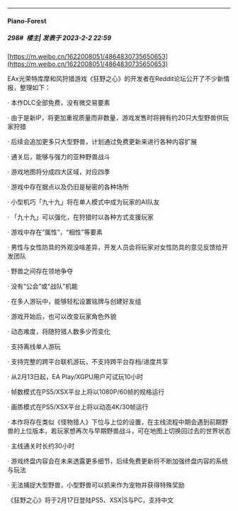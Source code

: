 
*****

####  Piano-Forest  
##### 298#         楼主| 发表于 2023-2-2 22:59

[https://m.weibo.cn/1622008051/4864830735650653](https://m.weibo.cn/1622008051/4864830735650653)

EAx光荣特库摩和风狩猎游戏《狂野之心》的开发者在Reddit论坛公开了不少新情报，整理如下：

· 本作DLC全部免费，没有微交易要素

· 由于是新IP，将更加重视质量而非数量，游戏发售时将拥有约20只大型野兽供玩家狩猎

· 后续会追加更多只大型野兽，计划通过免费更新来进行各种内容扩展

· 通关后，能够与强力的亚种野兽战斗

· 游戏地图将分成四大区域，对应四季

· 游戏中存在据点以及仍旧是秘密的各种场所

· 小型机巧「九十九」将在单人模式中成为玩家的AI队友

· 「九十九」可以强化，在狩猎时以各种方式支援玩家

· 游戏中存在“属性”，“相性”等要素

· 男性与女性防具的外观没啥差异，开发人员会将玩家对女性防具的意见反馈给开发团队

· 野兽之间存在领地争夺

· 没有“公会”或“战队”机能

· 在多人游玩中，能够轻松设置铭牌与创建好友组

· 游戏开始后，也可以改变玩家角色外貌

· 动态难度，将随狩猎人数多少而变化

· 支持离线单人游玩

· 支持完整的跨平台联机游玩，不支持跨平台存档/进度共享

· 从2月13日起，EA Play/XGPU用户可试玩10小时

· 帧数模式在PS5/XSX平台上将以1080P/60帧的规格运行

· 画质模式在PS5/XSX平台上将以动态4K/30帧运行

· 本作将存在类似《怪物猎人》下位与上位的设置，在主线流程中期会遇到前期野兽的上位版本，若玩家想再次与早期野兽战斗，可在地图上切换回过去的世界状态

· 主线通关时长约30小时

· 游戏终盘内容会在未来透露更多细节，后续免费更新将不断加强终盘内容的系统与玩法

· 无法捕捉大型野兽，小型野兽可以抓来作为宠物并获得特殊奖励

《狂野之心》将于2月17日登陆PS5、XSX|S与PC，支持中文

